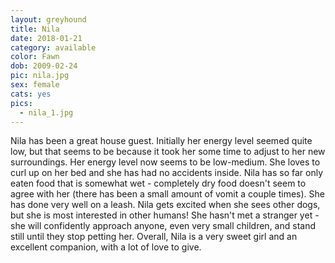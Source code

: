 ```yaml
---
layout: greyhound
title: Nila
date: 2018-01-21
category: available
color: Fawn
dob: 2009-02-24
pic: nila.jpg
sex: female
cats: yes
pics:
  - nila_1.jpg
---
```


Nila has been a great house guest. Initially her energy level seemed quite low, but that seems to be because it took her some time to adjust to her new surroundings. Her energy level now seems to be low-medium. She loves to curl up on her bed and she has had no accidents inside. Nila  has so far only eaten food that is somewhat wet - completely dry food doesn't seem to agree with her (there has been a small amount of vomit a couple times). She has done very well on a leash. Nila gets excited when she sees other dogs, but she is most interested in other humans! She hasn't met a stranger yet - she will confidently approach anyone, even very small children, and stand still until they stop petting her. Overall, Nila is a very sweet girl and an excellent companion, with a lot of love to give.
